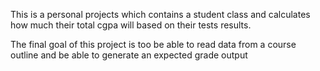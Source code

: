This is a personal projects which contains a student class and calculates how much their total cgpa will based on their tests results.

The final goal of this project is too be able to read data from a course outline and be able to generate an expected grade output
